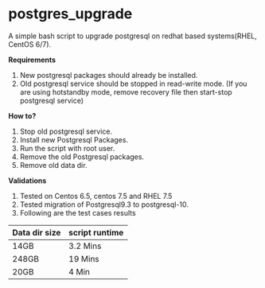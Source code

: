 # postgres_upgrade
A simple bash script to upgrade postgresql on redhat based systems(RHEL, CentOS 6/7). 

**Requirements**
1. New postgresql packages should already be installed.
2. Old postgresql service should be stopped in read-write mode. (If you are using hotstandby mode, remove recovery file then start-stop postgresql service)

**How to?**
1. Stop old postgresql service.
2. Install new Postgresql Packages.
3. Run the script with root user.
4. Remove the old Postgresql packages.
5. Remove old data dir.

**Validations**
1. Tested on Centos 6.5, centos 7.5 and RHEL 7.5
2. Tested migration of Postgresql9.3 to postgresql-10.
3. Following are the test cases results

| Data dir size |  script runtime |
|--|--|
| 14GB |  3.2 Mins|
| 248GB | 19 Mins |
| 20GB |4 Min |
